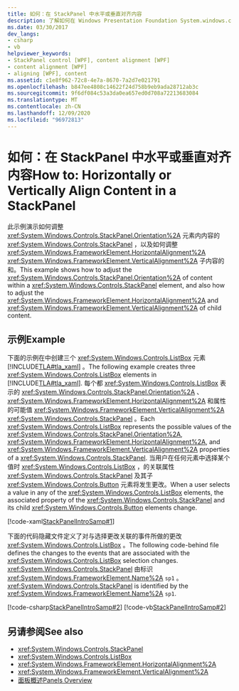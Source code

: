 ```yaml
---
title: 如何：在 StackPanel 中水平或垂直对齐内容
description: 了解如何在 Windows Presentation Foundation System.windows.controls.stackpanel> 和子内容的 HorizontalAlignment 和 VerticalAlignment 中调整内容方向。
ms.date: 03/30/2017
dev_langs:
- csharp
- vb
helpviewer_keywords:
- StackPanel control [WPF], content alignment [WPF]
- content alignment [WPF]
- aligning [WPF], content
ms.assetid: c1e8f962-72c8-4e7a-8670-7a2d7e021791
ms.openlocfilehash: b847ee4808c14622f24d758b9eb9ada28712ab3c
ms.sourcegitcommit: 9f6df084c53a3da0ea657ed0d708a72213683084
ms.translationtype: MT
ms.contentlocale: zh-CN
ms.lasthandoff: 12/09/2020
ms.locfileid: "96972813"
---
```

# <a name="how-to-horizontally-or-vertically-align-content-in-a-stackpanel"></a><span data-ttu-id="abf70-103">如何：在 StackPanel 中水平或垂直对齐内容</span><span class="sxs-lookup"><span data-stu-id="abf70-103">How to: Horizontally or Vertically Align Content in a StackPanel</span></span>
<span data-ttu-id="abf70-104">此示例演示如何调整 <xref:System.Windows.Controls.StackPanel.Orientation%2A> 元素内内容的 <xref:System.Windows.Controls.StackPanel> ，以及如何调整 <xref:System.Windows.FrameworkElement.HorizontalAlignment%2A> <xref:System.Windows.FrameworkElement.VerticalAlignment%2A> 子内容的和。</span><span class="sxs-lookup"><span data-stu-id="abf70-104">This example shows how to adjust the <xref:System.Windows.Controls.StackPanel.Orientation%2A> of content within a <xref:System.Windows.Controls.StackPanel> element, and also how to adjust the <xref:System.Windows.FrameworkElement.HorizontalAlignment%2A> and <xref:System.Windows.FrameworkElement.VerticalAlignment%2A> of child content.</span></span>  
  
## <a name="example"></a><span data-ttu-id="abf70-105">示例</span><span class="sxs-lookup"><span data-stu-id="abf70-105">Example</span></span>  
 <span data-ttu-id="abf70-106">下面的示例在中创建三个 <xref:System.Windows.Controls.ListBox> 元素 [!INCLUDE[TLA#tla_xaml](../../../includes/tlasharptla-xaml-md.md)] 。</span><span class="sxs-lookup"><span data-stu-id="abf70-106">The following example creates three <xref:System.Windows.Controls.ListBox> elements in [!INCLUDE[TLA#tla_xaml](../../../includes/tlasharptla-xaml-md.md)].</span></span> <span data-ttu-id="abf70-107">每个都 <xref:System.Windows.Controls.ListBox> 表示的 <xref:System.Windows.Controls.StackPanel.Orientation%2A> 、 <xref:System.Windows.FrameworkElement.HorizontalAlignment%2A> 和属性的可能值 <xref:System.Windows.FrameworkElement.VerticalAlignment%2A> <xref:System.Windows.Controls.StackPanel> 。</span><span class="sxs-lookup"><span data-stu-id="abf70-107">Each <xref:System.Windows.Controls.ListBox> represents the possible values of the <xref:System.Windows.Controls.StackPanel.Orientation%2A>, <xref:System.Windows.FrameworkElement.HorizontalAlignment%2A>, and <xref:System.Windows.FrameworkElement.VerticalAlignment%2A> properties of a <xref:System.Windows.Controls.StackPanel>.</span></span> <span data-ttu-id="abf70-108">当用户在任何元素中选择某个值时 <xref:System.Windows.Controls.ListBox> ，的关联属性 <xref:System.Windows.Controls.StackPanel> 及其子 <xref:System.Windows.Controls.Button> 元素将发生更改。</span><span class="sxs-lookup"><span data-stu-id="abf70-108">When a user selects a value in any of the <xref:System.Windows.Controls.ListBox> elements, the associated property of the <xref:System.Windows.Controls.StackPanel> and its child <xref:System.Windows.Controls.Button> elements change.</span></span>  
  
 [!code-xaml[StackPanelIntroSamp#1](~/samples/snippets/csharp/VS_Snippets_Wpf/StackPanelIntroSamp/CSharp/Window1.xaml#1)]  
  
 <span data-ttu-id="abf70-109">下面的代码隐藏文件定义了对与选择更改关联的事件所做的更改 <xref:System.Windows.Controls.ListBox> 。</span><span class="sxs-lookup"><span data-stu-id="abf70-109">The following code-behind file defines the changes to the events that are associated with the <xref:System.Windows.Controls.ListBox> selection changes.</span></span> <span data-ttu-id="abf70-110"><xref:System.Windows.Controls.StackPanel> 由标识 <xref:System.Windows.FrameworkElement.Name%2A> `sp1` 。</span><span class="sxs-lookup"><span data-stu-id="abf70-110"><xref:System.Windows.Controls.StackPanel> is identified by the <xref:System.Windows.FrameworkElement.Name%2A> `sp1`.</span></span>  
  
 [!code-csharp[StackPanelIntroSamp#2](~/samples/snippets/csharp/VS_Snippets_Wpf/StackPanelIntroSamp/CSharp/Window1.xaml.cs#2)]
 [!code-vb[StackPanelIntroSamp#2](~/samples/snippets/visualbasic/VS_Snippets_Wpf/StackPanelIntroSamp/VisualBasic/Window1.xaml.vb#2)]  
  
## <a name="see-also"></a><span data-ttu-id="abf70-111">另请参阅</span><span class="sxs-lookup"><span data-stu-id="abf70-111">See also</span></span>

- <xref:System.Windows.Controls.StackPanel>
- <xref:System.Windows.Controls.ListBox>
- <xref:System.Windows.FrameworkElement.HorizontalAlignment%2A>
- <xref:System.Windows.FrameworkElement.VerticalAlignment%2A>
- [<span data-ttu-id="abf70-112">面板概述</span><span class="sxs-lookup"><span data-stu-id="abf70-112">Panels Overview</span></span>](panels-overview.md)
